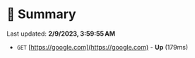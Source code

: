 # 📖 Summary
Last updated: **2/9/2023, 3:59:55 AM**

- `GET` [https://google.com](https://google.com) - **Up** (179ms)
